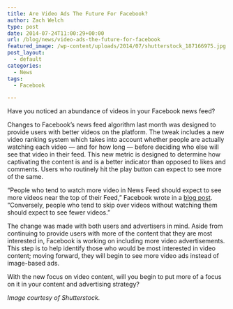```yaml
---
title: Are Video Ads The Future For Facebook?
author: Zach Welch
type: post
date: 2014-07-24T11:00:29+00:00
url: /blog/news/video-ads-the-future-for-facebook
featured_image: /wp-content/uploads/2014/07/shutterstock_187166975.jpg
post_layout:
  - default
categories:
  - News
tags:
  - Facebook

---
```

Have you noticed an abundance of videos in your Facebook news feed?

Changes to Facebook’s news feed algorithm last month was designed to provide users with better videos on the platform. The tweak includes a new video ranking system which takes into account whether people are actually watching each video — and for how long — before deciding who else will see that video in their feed. This new metric is designed to determine how captivating the content is and is a better indicator than opposed to likes and comments. Users who routinely hit the play button can expect to see more of the same.

&#8220;People who tend to watch more video in News Feed should expect to see more videos near the top of their Feed,&#8221; Facebook wrote in a [blog post][1]. &#8220;Conversely, people who tend to skip over videos without watching them should expect to see fewer videos.&#8221;

The change was made with both users and advertisers in mind. Aside from continuing to provide users with more of the content that they are most interested in, Facebook is working on including more video advertisements. This step is to help identify those who would be most interested in video content; moving forward, they will begin to see more video ads instead of image-based ads.

With the new focus on video content, will you begin to put more of a focus on it in your content and advertising strategy?

_Image courtesy of Shutterstock._

 [1]: http://newsroom.fb.com/news/2014/06/news-feed-fyi-showing-better-videos/